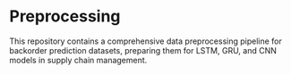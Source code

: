 # Preprocessing
This repository contains a comprehensive data preprocessing pipeline for backorder prediction datasets, preparing them for LSTM, GRU, and CNN models in supply chain management.

